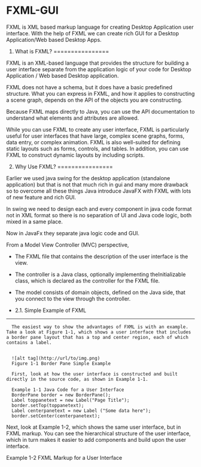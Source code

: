 FXML-GUI
========

FXML is XML based markup language for creating Desktop Application user interface. With the help of FXML we can create rich GUI for a Desktop Application/Web based Desktop Apps.

1. What is FXML?
================

FXML is an XML-based language that provides the structure for building a user interface separate from the application logic of your code for Desktop Application / Web based Desktop application.

FXML does not have a schema, but it does have a basic predefined structure. What you can express in FXML, and how it applies to constructing a scene graph, depends on the API of the objects you are constructing.

Because FXML maps directly to Java, you can use the API documentation to understand what elements and attributes are allowed.

While you can use FXML to create any user interface, FXML is particularly useful for user interfaces that have large, complex scene graphs, forms, data entry, or complex animation. FXML is also well-suited for defining static layouts such as forms, controls, and tables. In addition, you can use FXML to construct dynamic layouts by including scripts.

2. Why Use FXML?
================

Earlier we used java swing for the desktop application (standalone application) but that is not that much rich in gui and many more drawback so to overcome all these things Java introduce JavaFX with FXML with lots of new feature and rich GUI.

In swing we need to design each and every component in java code format not in XML format so there is no separation of UI and Java code logic, both mixed in a same place.

Now in JavaFx they separate java logic code and GUI.

From a Model View Controller (MVC) perspective, 

- The FXML file that contains the description of the user interface is the view.
- The controller is a Java class, optionally implementing theInitializable class, which is declared as the controller for the FXML file.
- The model consists of domain objects, defined on the Java side, that you connect to the view through the controller. 

- 2.1. Simple Example of FXML
- ---------------------------

	  The easiest way to show the advantages of FXML is with an example. Take a look at Figure 1-1, which shows a user interface that includes a border pane layout that has a top and center region, each of which contains a label.

	  
	  ![alt tag](http://url/to/img.png)
	  Figure 1-1 Border Pane Simple Example
	  
	  First, look at how the user interface is constructed and built directly in the source code, as shown in Example 1-1.
	  
	  Example 1-1 Java Code for a User Interface
	  BorderPane border = new BorderPane();
	  Label toppanetext = new Label("Page Title");
	  border.setTop(toppanetext);
	  Label centerpanetext = new Label ("Some data here");
	  border.setCenter(centerpanetext);
  
Next, look at Example 1-2, which shows the same user interface, but in FXML markup. You can see the hierarchical structure of the user interface, which in turn makes it easier to add components and build upon the user interface.

  Example 1-2 FXML Markup for a User Interface
	 <BorderPane>
		<top>
			<Label text="Page Title"/>
		</top>
		<center>
			<Label text="Some data here"/>
		</center>
	 </BorderPane>
  


  




